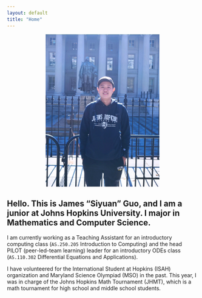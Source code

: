 ```yaml
---
layout: default
title: "Home"
---
```


<div style="text-align: center;">
    <img id="rotatingImage" src="/photos/photo_1.jpg" width="300" alt="photo">
</div>

<script>
  const photos = ["/photos/photo_1.jpg", "/photos/photo_2.jpg", "/photos/photo_3.jpg", "/photos/photo_4.jpg", "/photos/photo_5.jpg"];
  let index = 0;

  function rotateImage() {
    index = (index + 1) % photos.length;
    document.getElementById("rotatingImage").src = photos[index];
  }

  setInterval(rotateImage, 5000);
</script>

## Hello. This is James “Siyuan” Guo, and I am a junior at Johns Hopkins University. I major in Mathematics and Computer Science.

I am currently working as a Teaching Assistant for an introductory computing class (`AS.250.205` Introduction to Computing) and the head PILOT (peer-led-team learning) leader for an introductory ODEs class (`AS.110.302` Differential Equations and Applications).

I have volunteered for the International Student at Hopkins (ISAH) organization and Maryland Science Olympiad (MSO) in the past. This year, I was in charge of the Johns Hopkins Math Tournament (JHMT), which is a math tournament for high school and middle school students.